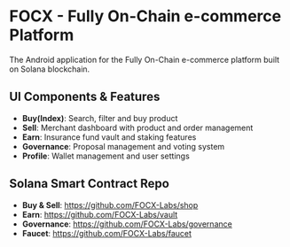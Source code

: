 # FOCX - Fully On-Chain e-commerce Platform

The Android application for the Fully On-Chain e-commerce platform built on Solana blockchain.

## UI Components & Features

- **Buy(Index)**: Search, filter and buy product
- **Sell**: Merchant dashboard with product and order management
- **Earn**: Insurance fund vault and staking features
- **Governance**: Proposal management and voting system
- **Profile**: Wallet management and user settings

## Solana Smart Contract Repo
- **Buy & Sell**: https://github.com/FOCX-Labs/shop
- **Earn**: https://github.com/FOCX-Labs/vault
- **Governance**: https://github.com/FOCX-Labs/governance
- **Faucet**: https://github.com/FOCX-Labs/faucet

